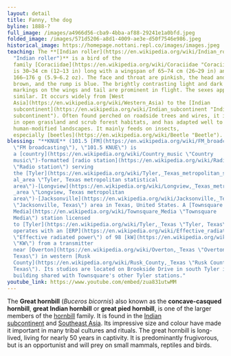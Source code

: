 ```yaml
---
layout: detail
title: Fanny, the dog
byline: 1888-?
full_image: /images/a4966d56-cba9-4bba-af88-29241e1a0bfd.jpeg
folded_image: /images/571d5206-a8d1-4009-ae3e-d50f7546e986.jpeg
historical_image: https://homepage.nottani.repl.co/images/images.jpeg
teaching: The **[Indian roller](https://en.wikipedia.org/wiki/Indian_roller
  "Indian roller")** is a bird of the
  family [Coraciidae](https://en.wikipedia.org/wiki/Coraciidae "Coraciidae"). It
  is 30–34 cm (12–13 in) long with a wingspan of 65–74 cm (26–29 in) and weighs
  166–176 g (5.9–6.2 oz). The face and throat are pinkish, the head and back are
  brown, and the rump is blue. The brightly contrasting light and dark blue
  markings on the wings and tail are prominent in flight. The sexes appear
  similar. It occurs widely from [West
  Asia](https://en.wikipedia.org/wiki/Western_Asia) to the [Indian
  subcontinent](https://en.wikipedia.org/wiki/Indian_subcontinent "Indian
  subcontinent"). Often found perched on roadside trees and wires, it is common
  in open grassland and scrub forest habitats, and has adapted well to
  human-modified landscapes. It mainly feeds on insects,
  especially [beetles](https://en.wikipedia.org/wiki/Beetle "Beetle").
blessing: "**KNUE** (101.5 [FM](https://en.wikipedia.org/wiki/FM_broadcasting
  \"FM broadcasting\"), \"101.5 KNUE\") is
  a [country](https://en.wikipedia.org/wiki/Country_music \"Country
  music\")-formatted [radio station](https://en.wikipedia.org/wiki/Radio_station
  \"Radio station\") serving
  the [Tyler](https://en.wikipedia.org/wiki/Tyler,_Texas_metropolitan_statistic\
  al_area \"Tyler, Texas metropolitan statistical
  area\")-[Longview](https://en.wikipedia.org/wiki/Longview,_Texas_metropolitan\
  _area \"Longview, Texas metropolitan
  area\")-[Jacksonville](https://en.wikipedia.org/wiki/Jacksonville,_Texas
  \"Jacksonville, Texas\") area in Texas, United States. A [Townsquare
  Media](https://en.wikipedia.org/wiki/Townsquare_Media \"Townsquare
  Media\") station licensed
  to [Tyler](https://en.wikipedia.org/wiki/Tyler,_Texas \"Tyler, Texas\"), it
  operates with an [ERP](https://en.wikipedia.org/wiki/Effective_radiated_power
  \"Effective radiated power\") of 98 [kW](https://en.wikipedia.org/wiki/KW
  \"KW\") from a transmitter
  near [Overton](https://en.wikipedia.org/wiki/Overton,_Texas \"Overton,
  Texas\") in western [Rusk
  County](https://en.wikipedia.org/wiki/Rusk_County,_Texas \"Rusk County,
  Texas\"). Its studios are located on Brookside Drive in south Tyler in a
  building shared with Townsquare's other Tyler stations."
youtube_link: https://www.youtube.com/embed/zua831utwMM
---
```

The **Great hornbill** (*Buceros bicornis*) also known as the **concave-casqued hornbill**, **great Indian hornbill** or **great pied hornbill**, is one of the larger members of the [hornbill](https://en.wikipedia.org/wiki/Hornbill "Hornbill") family. It is found in the [Indian subcontinent](https://en.wikipedia.org/wiki/Indian_subcontinent "Indian subcontinent") and [Southeast Asia](https://en.wikipedia.org/wiki/Southeast_Asia "Southeast Asia"). Its impressive size and colour have made it important in many tribal cultures and rituals. The great hornbill is long-lived, living for nearly 50 years in captivity. It is predominantly frugivorous, but is an opportunist and will prey on small mammals, reptiles and birds.